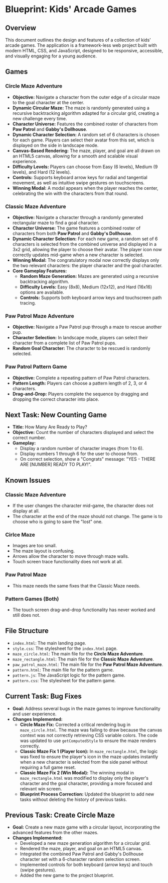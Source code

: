 # Blueprint: Kids' Arcade Games

## Overview

This document outlines the design and features of a collection of kids' arcade games. The application is a framework-less web project built with modern HTML, CSS, and JavaScript, designed to be responsive, accessible, and visually engaging for a young audience.

## Games

### Circle Maze Adventure

*   **Objective:** Navigate a character from the outer edge of a circular maze to the goal character at the center.
*   **Dynamic Circular Maze:** The maze is randomly generated using a recursive backtracking algorithm adapted for a circular grid, creating a new challenge every time.
*   **Character Universe:** Features the combined roster of characters from **Paw Patrol** and **Gabby's Dollhouse**.
*   **Dynamic Character Selection:** A random set of 6 characters is chosen for each game. Players can select their avatar from this set, which is displayed on the side in landscape mode.
*   **Canvas-Based Rendering:** The maze, player, and goal are all drawn on an HTML5 canvas, allowing for a smooth and scalable visual experience.
*   **Difficulty Levels:** Players can choose from Easy (6 levels), Medium (9 levels), and Hard (12 levels).
*   **Controls:** Supports keyboard arrow keys for radial and tangential movement, as well as intuitive swipe gestures on touchscreens.
*   **Winning Modal:** A modal appears when the player reaches the center, celebrating the win with the characters from that round.

### Classic Maze Adventure

*   **Objective:** Navigate a character through a randomly generated rectangular maze to find a goal character.
*   **Character Universe:** The game features a combined roster of characters from both **Paw Patrol** and **Gabby's Dollhouse**.
*   **Dynamic Character Selection:** For each new game, a random set of 6 characters is selected from the combined universe and displayed in a 3x2 grid, allowing the player to choose their avatar. The player icon now correctly updates mid-game when a new character is selected.
*   **Winning Modal:** The congratulatory modal now correctly displays only the two relevant characters: the player character and the goal character.
*   **Core Gameplay Features:**
    *   **Random Maze Generation:** Mazes are generated using a recursive backtracking algorithm.
    *   **Difficulty Levels:** Easy (8x8), Medium (12x12), and Hard (16x16) options are available.
    *   **Controls:** Supports both keyboard arrow keys and touchscreen path tracing.

### Paw Patrol Maze Adventure

*   **Objective:** Navigate a Paw Patrol pup through a maze to rescue another pup.
*   **Character Selection:** In landscape mode, players can select their character from a complete list of Paw Patrol pups.
*   **Random Goal Character:** The character to be rescued is randomly selected.

### Paw Patrol Pattern Game

*   **Objective:** Complete a repeating pattern of Paw Patrol characters.
*   **Pattern Length:** Players can choose a pattern length of 2, 3, or 4 characters.
*   **Drag-and-Drop:** Players complete the sequence by dragging and dropping the correct character into place.

## Next Task: New Counting Game

*   **Title:** How Many Are Ready to Play?
*   **Objective:** Count the number of characters displayed and select the correct number.
*   **Gameplay:**
    *   Display a random number of character images (from 1 to 6).
    *   Display numbers 1 through 6 for the user to choose from.
    *   On correct selection, show a "Congrats" message: "YES - THERE ARE [NUMBER] READY TO PLAY!".

## Known Issues

### Classic Maze Adventure
*   If the user changes the character mid-game, the character does not display at all.
*   The character at the end of the maze should not change. The game is to choose who is going to save the "lost" one.

### Cirlce Maze
*   Images are too small.
*   The maze layout is confusing.
*   Arrows allow the character to move through maze walls.
*   Touch screen trace functionality does not work at all.

### Paw Patrol Maze
*   This maze needs the same fixes that the Classic Maze needs.

### Pattern Games (Both)
*   The touch screen drag-and-drop functionality has never worked and still does not.

## File Structure

*   `index.html`: The main landing page.
*   `style.css`: The stylesheet for the `index.html` page.
*   `maze_circle.html`: The main file for the **Circle Maze Adventure**.
*   `maze_rectangle.html`: The main file for the **Classic Maze Adventure**.
*   `paw_patrol_maze.html`: The main file for the **Paw Patrol Maze Adventure**.
*   `pattern.html`: The main file for the pattern game.
*   `pattern.js`: The JavaScript logic for the pattern game.
*   `pattern.css`: The stylesheet for the pattern game.

## Current Task: Bug Fixes

*   **Goal:** Address several bugs in the maze games to improve functionality and user experience.
*   **Changes Implemented:**
    *   **Circle Maze Fix:** Corrected a critical rendering bug in `maze_circle.html`. The maze was failing to draw because the canvas context was not correctly retrieving CSS variable colors. The code was updated to use `getComputedStyle` to ensure the maze renders correctly.
    *   **Classic Maze Fix 1 (Player Icon):** In `maze_rectangle.html`, the logic was fixed to ensure the player's icon in the maze updates instantly when a new character is selected from the side panel without requiring a full game reset.
    *   **Classic Maze Fix 2 (Win Modal):** The winning modal in `maze_rectangle.html` was modified to display only the player's character and the goal character, providing a more focused and relevant win screen.
    *   **Blueprint Process Correction:** Updated the blueprint to add new tasks without deleting the history of previous tasks.

## Previous Task: Create Circle Maze

*   **Goal:** Create a new maze game with a circular layout, incorporating the advanced features from the other mazes.
*   **Changes Implemented:**
    *   Developed a new maze generation algorithm for a circular grid.
    *   Rendered the maze, player, and goal on an HTML5 canvas.
    *   Integrated the combined Paw Patrol and Gabby's Dollhouse character set with a 6-character random selection screen.
    *   Implemented controls for both keyboard (arrow keys) and touch (swipe gestures).
    *   Added the new game to the project blueprint.
